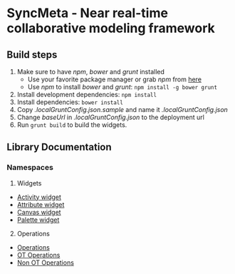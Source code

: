 # SyncMeta - Near real-time collaborative modeling framework
## Build steps
1. Make sure to have *npm*, *bower* and *grunt* installed
    * Use your favorite package manager or grab *npm* from [here][1]
    * Use *npm* to install *bower* and *grunt*: ```npm install -g bower grunt```
2. Install development dependencies: ```npm install```
3. Install dependencies: ```bower install```
4. Copy *.localGruntConfig.json.sample* and name it *.localGruntConfig.json*
5. Change *baseUrl* in *.localGruntConfig.json* to the deployment url
6. Run ```grunt build``` to build the widgets.

## Library Documentation
### Namespaces
1. Widgets
  * [Activity widget](activity_widget.html)
  * [Attribute widget](attribute_widget.html)
  * [Canvas widget](canvas_widget.html)
  * [Palette widget](palette_widget.html)
2. Operations
  * [Operations](operations.html)
  * [OT Operations](operations.ot.html)
  * [Non OT Operations](operations.non_ot.html)

[1]: http://nodejs.org/
